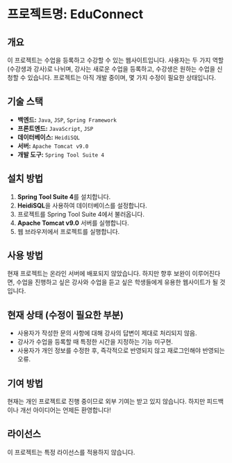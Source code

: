 # 프로젝트명: EduConnect

## 개요
이 프로젝트는 수업을 등록하고 수강할 수 있는 웹사이트입니다. 사용자는 두 가지 역할(수강생과 강사)로 나뉘며, 강사는 새로운 수업을 등록하고, 수강생은 원하는 수업을 신청할 수 있습니다. 프로젝트는 아직 개발 중이며, 몇 가지 수정이 필요한 상태입니다.

## 기술 스택
- **백엔드:** `Java`, `JSP`, `Spring Framework`
- **프론트엔드:** `JavaScript`, `JSP`
- **데이터베이스:** `HeidiSQL`
- **서버:** `Apache Tomcat v9.0`
- **개발 도구:** `Spring Tool Suite 4`

## 설치 방법
1. **Spring Tool Suite 4**를 설치합니다.
2. **HeidiSQL**을 사용하여 데이터베이스를 설정합니다.
3. 프로젝트를 Spring Tool Suite 4에서 불러옵니다.
4. **Apache Tomcat v9.0** 서버를 실행합니다.
5. 웹 브라우저에서 프로젝트를 실행합니다.

## 사용 방법
현재 프로젝트는 온라인 서버에 배포되지 않았습니다. 하지만 향후 보완이 이루어진다면, 수업을 진행하고 싶은 강사와 수업을 듣고 싶은 학생들에게 유용한 웹사이트가 될 것입니다.

## 현재 상태 (수정이 필요한 부분)
- 사용자가 작성한 문의 사항에 대해 강사의 답변이 제대로 처리되지 않음.
- 강사가 수업을 등록할 때 특정한 시간을 지정하는 기능 미구현.
- 사용자가 개인 정보를 수정한 후, 즉각적으로 반영되지 않고 재로그인해야 반영되는 오류.

## 기여 방법
현재는 개인 프로젝트로 진행 중이므로 외부 기여는 받고 있지 않습니다. 하지만 피드백이나 개선 아이디어는 언제든 환영합니다!

## 라이선스
이 프로젝트는 특정 라이선스를 적용하지 않습니다.

